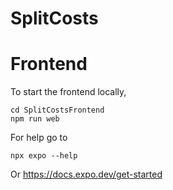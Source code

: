 # SplitCosts

# Frontend

To start the frontend locally,

```
cd SplitCostsFrontend
npm run web
```

For help go to

```
npx expo --help
```

Or https://docs.expo.dev/get-started
